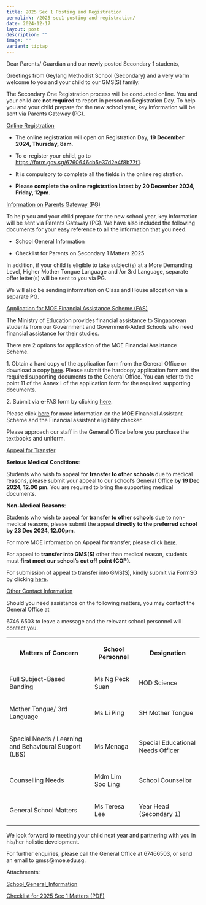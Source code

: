 ```yaml
---
title: 2025 Sec 1 Posting and Registration
permalink: /2025-sec1-posting-and-registration/
date: 2024-12-17
layout: post
description: ""
image: ""
variant: tiptap
---
```

<p>Dear Parents/ Guardian and our newly posted Secondary 1 students,</p>
<p>Greetings from Geylang Methodist School (Secondary) and a very warm welcome
to you and your child to our GMS(S) family.</p>
<p>The Secondary One Registration process will be conducted online. You and
your child are&nbsp;<strong>not required</strong>&nbsp;to report in person
on Registration Day. To help you and your child prepare for the new school
year, key information will be sent via Parents Gateway (PG).</p>
<p><u>Online Registration</u>
</p>
<ul data-tight="true" class="tight">
<li>
<p>The online registration will open on Registration Day, <strong>19 December 2024, Thursday, 8am</strong>.</p>
</li>
<li>
<p>To e-register your child, go to <a href="https://form.gov.sg/6760646cb5e37d2e4f8b77f1" rel="noopener noreferrer nofollow" target="_blank">https://form.gov.sg/6760646cb5e37d2e4f8b77f1</a>.</p>
</li>
<li>
<p>It is compulsory to complete all the fields in the online registration.</p>
</li>
<li>
<p><strong>Please complete the online registration latest by 20 December 2024, Friday, 12pm</strong>.</p>
</li>
</ul>
<p><u>Information on Parents Gateway (PG)</u>
</p>
<p>To help you and your child prepare for the new school year, key information
will be sent via Parents Gateway (PG). We have also included the following
documents for your easy reference to all the information that you need.</p>
<ul data-tight="true" class="tight">
<li>
<p>School General Information</p>
</li>
<li>
<p>Checklist for Parents on Secondary 1 Matters 2025</p>
</li>
</ul>
<p>In addition, if your child is eligible to take subject(s) at a More Demanding
Level, Higher Mother Tongue Language and /or 3rd Language, separate offer
letter(s) will be sent to you via PG.</p>
<p>We will also be sending information on Class and House allocation via
a separate PG.</p>
<p><u>Application for MOE Financial Assistance Scheme (FAS)</u>
</p>
<p>The Ministry of Education provides financial assistance to Singaporean
students from our Government and Government-Aided Schools who need financial
assistance for their studies.</p>
<p>There are 2 options for application of the MOE Financial Assistance Scheme.</p>
<p>1. Obtain a hard copy of the application form from the General Office
or download a copy <a href="https://www.moe.gov.sg/financial-matters/-/media/a2155de9879a4d1db7eef286a4451e2c.ashx" rel="noopener nofollow" target="_blank">here</a>.
Please submit the hardcopy application form and the required supporting
documents to the General Office. You can refer to the point 11 of the Annex
I of the application form for the required supporting documents.</p>
<p>2. Submit via e-FAS form by clicking <a href="https://go.gov.sg/moe-efas" rel="noopener nofollow" target="_blank">here</a>.</p>
<p>Please click <a href="https://www.moe.gov.sg/financial-matters/financial-assistance" rel="noopener nofollow" target="_blank">here</a> for
more information on the MOE Financial Assistant Scheme and the Financial
assistant eligibility checker.</p>
<p>Please approach our staff in the General Office before you purchase the
textbooks and uniform.</p>
<p><u>Appeal for Transfer</u>
</p>
<p><strong>Serious Medical Conditions</strong>:</p>
<p>Students who wish to appeal for <strong>transfer to other schools </strong>due
to medical reasons, please submit your appeal to our school’s General Office&nbsp;<strong>by 19 Dec 2024, 12.00 pm</strong>.
You are required to bring the supporting medical documents.</p>
<p><strong>Non-Medical Reasons</strong>:</p>
<p>Students who wish to appeal for<strong> transfer to other schools</strong> due
to non-medical reasons, please submit the appeal&nbsp;<strong>directly&nbsp;to the preferred school by 23 Dec 2024, 12.00pm</strong>.</p>
<p>For more MOE information on Appeal for transfer, please click <a href="https://www.moe.gov.sg/secondary/s1-posting/results/appeal-for-school-transfer" rel="noopener nofollow" target="_blank">here</a>.</p>
<p>For appeal to <strong>transfer into GMS(S)</strong> other than medical reason,
students must <strong>first meet our school’s cut off point (COP)</strong>.</p>
<p>For submission of appeal to transfer into GMS(S), kindly submit via FormSG
by clicking <a href="https://form.gov.sg/673ed9439e8d5824fc06ce2c" rel="noopener nofollow" target="_blank">here</a>.</p>
<p><u>Other Contact Information</u>
</p>
<p>Should you need assistance on the following matters, you may contact the
General Office at</p>
<p>6746 6503 to leave a message and the relevant school personnel will contact
you.</p>
<table style="minWidth: 75px">
<colgroup>
<col>
<col>
<col>
</colgroup>
<tbody>
<tr>
<th rowspan="1" colspan="1">
<p>Matters of Concern</p>
</th>
<th rowspan="1" colspan="1">
<p>School Personnel</p>
</th>
<th rowspan="1" colspan="1">
<p>Designation</p>
</th>
</tr>
<tr>
<td rowspan="1" colspan="1">
<p>Full Subject-Based Banding</p>
</td>
<td rowspan="1" colspan="1">
<p>Ms Ng Peck Suan</p>
</td>
<td rowspan="1" colspan="1">
<p>HOD Science</p>
</td>
</tr>
<tr>
<td rowspan="1" colspan="1">
<p>Mother Tongue/ 3rd Language</p>
</td>
<td rowspan="1" colspan="1">
<p>Ms Li Ping</p>
</td>
<td rowspan="1" colspan="1">
<p>SH Mother Tongue</p>
</td>
</tr>
<tr>
<td rowspan="1" colspan="1">
<p>Special Needs / Learning and Behavioural Support (LBS)</p>
</td>
<td rowspan="1" colspan="1">
<p>Ms Menaga</p>
</td>
<td rowspan="1" colspan="1">
<p>Special Educational Needs Officer</p>
</td>
</tr>
<tr>
<td rowspan="1" colspan="1">
<p>Counselling Needs</p>
</td>
<td rowspan="1" colspan="1">
<p>Mdm Lim Soo Ling</p>
</td>
<td rowspan="1" colspan="1">
<p>School Counsellor</p>
</td>
</tr>
<tr>
<td rowspan="1" colspan="1">
<p>General School Matters</p>
</td>
<td rowspan="1" colspan="1">
<p>Ms Teresa Lee</p>
</td>
<td rowspan="1" colspan="1">
<p>Year Head (Secondary 1)</p>
</td>
</tr>
</tbody>
</table>
<p>We look forward to meeting your child next year and partnering with you
in his/her holistic development.</p>
<p>For further enquiries, please call the General Office at 67466503, or
send an email to <a rel="noopener noreferrer nofollow" target="_blank">gmss@moe.edu.sg</a>.</p>
<p>Attachments:</p>
<p><a href="/files/2024/School_General_Information_2025.pdf" rel="noopener nofollow" target="_blank">School_General_Information</a>
</p>
<p><a href="/files/2024/Checklist_for_Parents_on_Secondary_1_Matters_2025.pdf" rel="noopener nofollow" target="_blank">Checklist for 2025 Sec 1 Matters (PDF)</a>
</p>
<p></p>
<p></p>
<p></p>
<p></p>
<p></p>
<p></p>